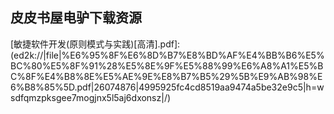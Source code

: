 ## 皮皮书屋电驴下载资源 

[Start Here! Fundamentals of Microsoft .NET Programming.pdf]: (ed2k://|file|Start%20Here%21%20Fundamentals%20of%20Microsoft%20.NET%20Programming.pdf|12759779|e8e28e7f536eb47ce10729ceaa69a70d|h=3axr232cuqumdktvccajse3vwy6tpqaj|/)

[Perl One-Liners (EPUB).pdf]: (ed2k://|file|Perl%20One-Liners%20%28EPUB%29.pdf|1292854|5166f544953d64c4c0d23cf4101204dd|h=rjjvpy7s2du5f2sa2cltwiajwlruv5d3|/)

[Wireless Communications_ The Future.pdf]: (ed2k://|file|Wireless%20Communications_%20The%20Future.pdf|22553079|f9d0b9a8c3a83cb54fead444376e5a30|h=ve5icxv2l5idw44b5wp5j2eqsa42yeli|/)

[OpenNebula 3 Cloud Computing.pdf]: (ed2k://|file|OpenNebula%203%20Cloud%20Computing.pdf|5850386|cff7507c452b2e7b4fee92bd012c14d0|h=6txo773m4yxrikzukx6u7usx3ojxue2s|/)

[Programming Interviews Exposed, Third Edition.pdf]: (ed2k://|file|Programming%20Interviews%20Exposed%2C%20Third%20Edition.pdf|6890242|bd4bc993eaf5c258bfcc631690386ba2|h=jou6ijeo4dnrchm6s5o2fmdgibjjtaku|/)

[Linux内核完全注释.pdf]: (ed2k://|file|Linux%E5%86%85%E6%A0%B8%E5%AE%8C%E5%85%A8%E6%B3%A8%E9%87%8A.pdf|3697431|ccc5467fd4f51c9d76e925c3011fba9e|h=ypru3w27wtz6yfiap2ukycijrchev7nt|/)

[The Art of Unix Programming.pdf]: (ed2k://|file|The%20Art%20of%20Unix%20Programming.pdf|3135174|3d310cd4ce0f76d6572e9db2f99566d2|h=xwp552jtxu6p6q3hjsnzkf67w4to6wzx|/)

[OpenCart 1.4 Beginner’s Guide.pdf]: (ed2k://|file|OpenCart%201.4%20Beginner%E2%80%99s%20Guide.pdf|11893255|f91a39e31a01c5e71ca2b5ea0ac7e748|h=sxdl5qon6vrdra4nzt76ogtuahgd43n4|/)

[软件调试.pdf]: (ed2k://|file|%E8%BD%AF%E4%BB%B6%E8%B0%83%E8%AF%95.pdf|68415377|c15af89ee787d831aabde18724b3d76c|h=jyrrn2gb4txuhovmvqfoftd2ce6zfjwi|/)

[Building a Data Warehouse_ With Examples in SQL Server.pdf]: (ed2k://|file|Building%20a%20Data%20Warehouse_%20With%20Examples%20in%20SQL%20Server.pdf|12707724|157a96a8da338de42bafd6c828ca762f|h=puioeflm434lrw37akkh3cciovcdbr7t|/)

[Google Analytics, 3rd Edition.pdf]: (ed2k://|file|Google%20Analytics%2C%203rd%20Edition.pdf|14255581|b56d47d60fd6bb20d23aa0428d81ea2c|h=sna6bvcpah2n4yiswne3amvmrt7ofu2h|/)

[An Introduction to Network Programming with Java, 3rd Edition.pdf]: (ed2k://|file|An%20Introduction%20to%20Network%20Programming%20with%20Java%2C%203rd%20Edition.pdf|3597037|d67be100833f05b0955a4f74e561b7a0|h=yixl2zflecsgklb4zzpnh3lqkm2uhegk|/)

[The Linux Kernel Module Programming Guide.pdf]: (ed2k://|file|The%20Linux%20Kernel%20Module%20Programming%20Guide.pdf|551522|d1bafe8463af5d3edfd6e49ca13fbf6c|h=wxcoqxgnstjbysc5s4k6yyt7zswx43sf|/)

[Effective Perl Programming_ Ways to Write Better, More Idiomatic Perl, 2nd Edition.pdf]: (ed2k://|file|Effective%20Perl%20Programming_%20Ways%20to%20Write%20Better%2C%20More%20Idiomatic%20Perl%2C%202nd%20Edition.pdf|7147160|878098ebbd8e9cb979a6aec410e9d7d9|h=vytltapmhkjckkoj5hgiywiz6cx6fvnl|/)

[开源软核处理器OPENRISC的SOPC设计.pdf]: (ed2k://|file|%E5%BC%80%E6%BA%90%E8%BD%AF%E6%A0%B8%E5%A4%84%E7%90%86%E5%99%A8OPENRISC%E7%9A%84SOPC%E8%AE%BE%E8%AE%A1.pdf|12614734|435212e44c8f5ddaf859ba8821750211|h=ezag6bvtuvpirx6irinrhsxtu2u7qkaw|/)

[jQuery 2.0 Development Cookbook.pdf]: (ed2k://|file|jQuery%202.0%20Development%20Cookbook.pdf|1989455|e9bb5558a7a290cc76ee207564e867c4|h=thdtdple2g7ki22cbwkxlhsk2xhnzabv|/)

[The Road to Serfdom.pdf]: (ed2k://|file|The%20Road%20to%20Serfdom.pdf|419535|5df3702d969162c48368c5727f7b51ea|h=mcizietnly2sbfpxgoeykhuzevx2huyj|/)

[Oracle9i Database Reference Release 2 (9.2).chm]: (ed2k://|file|Oracle9i%20Database%20Reference%20Release%202%20%289.2%29.chm|7264695|fe2d2ec9e86494c56e72e0cacf3359fb|h=z2a3yd6bdapbk7j7h5z44gdycydihtp2|/)

[Analysis for Computer Scientists.pdf]: (ed2k://|file|Analysis%20for%20Computer%20Scientists.pdf|5012251|7f83db4094900b1cf23e99898a29a934|h=qrvqnwyv4bbuxuiouobuvwnxejouilok|/)

[可爱的Python.pdf]: (ed2k://|file|%E5%8F%AF%E7%88%B1%E7%9A%84Python.pdf|7358781|4a87547c9ba6437ca81311f061dbd13b|h=lvqzesfzuayll2dvp5ue6sqeysdkradf|/)

[Advances in Intelligent Information and Database Systems.pdf]: (ed2k://|file|Advances%20in%20Intelligent%20Information%20and%20Database%20Systems.pdf|11245500|47d580b9a21ee4b102aee8229d2e838f|h=fpy6p3j7dw4h4owmfw522gw4nrg32ivj|/)

[OpenCart 1.4 Template Design Cookbook.pdf]: (ed2k://|file|OpenCart%201.4%20Template%20Design%20Cookbook.pdf|19234526|f2e42eb65489a279849efe2c11db597d|h=64ymetdhjvxfuvxcdaxp6kqqeuv7s3i5|/)

[X Power Tools.pdf]: (ed2k://|file|X%20Power%20Tools.pdf|2567680|51d19b7e77b7ebf7bd502dcf0054f76b|h=lv725tjjz5cd4ftafgcyhmf6u2uodii3|/)

[Getting Started with Meteor.js JavaScript Framework.pdf]: (ed2k://|file|Getting%20Started%20with%20Meteor.js%20JavaScript%20Framework.pdf|2433981|53c62a3447a20bd9111dc7af81cadb37|h=qgleesjpkt3hv6pqjjqfsyyydityjhlo|/)

[GlassFish Security.pdf]: (ed2k://|file|GlassFish%20Security.pdf|5549643|e30b13cb07cad8b05df99fef1423ea68|h=igopjeakkn5c6ifw6vnosjbs2ayelldk|/)

[All of Statistics.pdf]: (ed2k://|file|All%20of%20Statistics.pdf|6109719|fa4760d155a810f75c6ed7f6c404ffd5|h=z3lrdwpjlouftdzlrcmgimguq3tkr26o|/)

[Mobile Web 2.0.pdf]: (ed2k://|file|Mobile%20Web%202.0.pdf|9659317|34172ec03a3f2163429b2ca06dbab02f|h=jyu2tee45bwazgjxwfiff6lbu4ow44np|/)

[SharePoint 2010 for Project Management.pdf]: (ed2k://|file|SharePoint%202010%20for%20Project%20Management.pdf|7568226|5668d5179f1b7ea292d46dfda98a72dd|h=4bi3euba5e3g2sd62hgsnlv3nzxpy7tb|/)

[Seven Databases in Seven Weeks_ A Guide to Modern Databases and the NoSQL Movement.pdf]: (ed2k://|file|Seven%20Databases%20in%20Seven%20Weeks_%20A%20Guide%20to%20Modern%20Databases%20and%20the%20NoSQL%20Movement.pdf|3356635|c21f6e7069a5b4c5d718b86c6ed93ef2|h=t74liin7hzjn75speut7fnzyrl5gyckq|/)

[Head First SQL_ Your Brain on SQL — A Learner’s Guide.pdf]: (ed2k://|file|Head%20First%20SQL_%20Your%20Brain%20on%20SQL%20%E2%80%94%20A%20Learner%E2%80%99s%20Guide.pdf|24568559|e742d4889f20d2b46e967b935a5016ce|h=dzgjqddhok2axvwd24cybxhthxzewt5w|/)

[Computer Systems_ A Programmer’s Perspective.pdf]: (ed2k://|file|Computer%20Systems_%20A%20Programmer%E2%80%99s%20Perspective.pdf|4929177|398ee1a105087358808e586f2639ed00|h=ier4ewobnb3g2rz2jcecrd26dsdgq45z|/)

[grep Pocket Reference.pdf]: (ed2k://|file|grep%20Pocket%20Reference.pdf|626811|5e62eba68fc14d30d9835aeb5024dd9b|h=kptgujrrpm4dvdgtxxki2yzc3h6m2y4i|/)

[Facebook for Grown-Ups, Portable Documents.pdf]: (ed2k://|file|Facebook%20for%20Grown-Ups%2C%20Portable%20Documents.pdf|31759627|579c3f162ebf5de700998a5cdd8f8851|h=r5pw2ggdov4gqz5lvfjagpjief33rq5i|/)

[Instant RaphaelJS Starter.pdf]: (ed2k://|file|Instant%20RaphaelJS%20Starter.pdf|1638091|2395310fb5105e0e0f21404a512a98bc|h=zdgsqyasyk2zhzgdjpiky677v3mofmmk|/)

[团队之美.chm]: (ed2k://|file|%E5%9B%A2%E9%98%9F%E4%B9%8B%E7%BE%8E.chm|1235112|0426c9c67c2a606c7b594ae56df11255|h=usrambjjrazczqfavcv3fkbjzauwwdz3|/)

[Mastering VBA for Microsoft Office 2007.pdf]: (ed2k://|file|Mastering%20VBA%20for%20Microsoft%20Office%202007.pdf|18843268|7bbb90041be298e6e48f72c236b25c87|h=p6tuojt6hv7ij2ph5gta4ou4xfuqwciu|/)

[Linux黑客的python编程之道.pdf]: (ed2k://|file|Linux%E9%BB%91%E5%AE%A2%E7%9A%84python%E7%BC%96%E7%A8%8B%E4%B9%8B%E9%81%93.pdf|1158626|80e3581444bf412d77beb24ddaecc532|h=aptb4cfv3jl3k5d75xyd6qkxnnamnf6p|/)

[Cisco QOS Exam Certification Guide, Second Edition.chm]: (ed2k://|file|Cisco%20QOS%20Exam%20Certification%20Guide%2C%20Second%20Edition.chm|12101742|db03ac819af57ab55346c2920e429c55|h=hfioef6ovrecs7k4k2bc4b2a3pqwncmn|/)

[Beginning Java EE 6 with GlassFish 3, 2nd Edition.pdf]: (ed2k://|file|Beginning%20Java%20EE%206%20with%20GlassFish%203%2C%202nd%20Edition.pdf|9146506|383b28b2274266899ee684689c3df8ff|h=htapy5jchcy63qh6cwf7q2bbzjfq4l7a|/)

[Programming the Microsoft Windows Driver Model, Second Edition.chm]: (ed2k://|file|Programming%20the%20Microsoft%20Windows%20Driver%20Model%2C%20Second%20Edition.chm|2706885|b6f1970a374cdbc418974b76983aff13|h=d5ok4hnhmplganz36klr32hxhshzk6yf|/)

[MCTS Self-Paced Training Kit (Exam 70-431)_ Microsoft SQL Server 2005 Implementation and Maintenance.pdf]: (ed2k://|file|MCTS%20Self-Paced%20Training%20Kit%20%28Exam%2070-431%29_%20Microsoft%20SQL%20Server%202005%20Implementation%20and%20Maintenance.pdf|28158668|144458ae45d590b659e03d148c0f106d|h=jw7sna7a2b24cgstprwz43r3uvwbkec2|/)

[Mobile First Design with HTML5 and CSS3.pdf]: (ed2k://|file|Mobile%20First%20Design%20with%20HTML5%20and%20CSS3.pdf|3384271|9b5e364ee404af6ca897594ff4368b84|h=wnxab7oaqpkklpyvmufe7ozrjdf2plxz|/)

[From Idea to App.pdf]: (ed2k://|file|From%20Idea%20to%20App.pdf|5253633|2269c386497c687a6af62c0d918bf390|h=wab4shgr6pdwhpfyd5u2v3ogzmazo73k|/)

[Deploying License-Free Wireless Wide-Area Networks.pdf]: (ed2k://|file|Deploying%20License-Free%20Wireless%20Wide-Area%20Networks.pdf|6777250|3e738d6766943d7f06e50237ea98d9c4|h=tjoq4l44fp2l63k36q2iwfxlvrzlt6ok|/)

[Even Faster Web Sites.pdf]: (ed2k://|file|Even%20Faster%20Web%20Sites.pdf|5427717|49e448033d89f47939e74bb88b9b6c08|h=hcb3oc6q4cbjheewrczoyo7fjhqhmq6a|/)

[Integrating ISA Server 2006 with Microsoft Exchange 2007.pdf]: (ed2k://|file|Integrating%20ISA%20Server%202006%20with%20Microsoft%20Exchange%202007.pdf|12234725|a6f42074e6ae8cf3b65fb9caf300cf72|h=u7sqkvdssngiryb2epsjjnjmkvfzqxu2|/)

[Sams Teach Yourself Facebook in 10 Minutes, 2nd Edition.pdf]: (ed2k://|file|Sams%20Teach%20Yourself%20Facebook%20in%2010%20Minutes%2C%202nd%20Edition.pdf|14565251|fad7c7fa9abd3b010ba131627d45f866|h=mqc2co33m4kwohgmn5mtm5lsbyvheca3|/)

[Reverse Engineering_ Technology of Reinvention.pdf]: (ed2k://|file|Reverse%20Engineering_%20Technology%20of%20Reinvention.pdf|11046236|f452e2fc1a0145f46c01c1b7c10b9d50|h=uztzg3amorso6grecilmwy7lstlaiavi|/)

[C Interfaces and Implementations.pdf]: (ed2k://|file|C%20Interfaces%20and%20Implementations.pdf|4823508|31a977c11c8fd35927a08b0ce2fee8d1|h=6fns35u6brfqtslrygvc2watvgxpffck|/)

[Learn Raspberry Pi with Linux.pdf]: (ed2k://|file|Learn%20Raspberry%20Pi%20with%20Linux.pdf|9333181|cd72021cdb50de0c220ecc773e78751a|h=v2ableanachluiuvtkvcowx633w6beia|/)

[Beautiful Teams_ Inspiring and Cautionary Tales from Veteran Team Leaders.chm]: (ed2k://|file|Beautiful%20Teams_%20Inspiring%20and%20Cautionary%20Tales%20from%20Veteran%20Team%20Leaders.chm|1235112|0426c9c67c2a606c7b594ae56df11255|h=usrambjjrazczqfavcv3fkbjzauwwdz3|/)

[Do You Matter_.pdf]: (ed2k://|file|Do%20You%20Matter_.pdf|2186850|cfbccee9b72913dcc9a5d52083040242|h=44fdfxefwly7vnxyjqnydhmoja7zoc66|/)

[GlassFish Administration.pdf]: (ed2k://|file|GlassFish%20Administration.pdf|4332681|33ed1a40ffe4c07d2609f274ae7c266f|h=txvbgwpmlbppahuwezywu7kyq3gn5jgr|/)

[Android Application Development For Dummies.pdf]: (ed2k://|file|Android%20Application%20Development%20For%20Dummies.pdf|10372735|fc3b8638241d2643ab709e71ebe97680|h=36pyls3yxrm4shvymhu4xezppty76iap|/)

[Beginning Web Development, Silverlight, and ASP.NET AJAX_ From Novice to Professional.pdf]: (ed2k://|file|Beginning%20Web%20Development%2C%20Silverlight%2C%20and%20ASP.NET%20AJAX_%20From%20Novice%20to%20Professional.pdf|11017829|6f162330f1e2e4b8a2077e5975692923|h=jbwke5nicafwkbcacfcnisv6fozjrs2e|/)

[Advanced C++ 中文版.pdf]: (ed2k://|file|Advanced%20C%2B%2B%20%E4%B8%AD%E6%96%87%E7%89%88.pdf|12580923|445917b3aac1d2ada1f2b46db5b05ce5|h=egmo2om5sauvm6auhrz73xhvqrotltdu|/)

[Strategy Game Programming with DirectX 9.0.chm]: (ed2k://|file|Strategy%20Game%20Programming%20with%20DirectX%209.0.chm|12488869|c90aa3022e59af08657af2cb35deae82|h=r7qf6z2swa3ayd6nnfpvb6zjr773ecy3|/)

[Python 2.6 Text Processing_ Beginner’s Guide.pdf]: (ed2k://|file|Python%202.6%20Text%20Processing_%20Beginner%E2%80%99s%20Guide.pdf|8141645|dc40a01ea05950d76ba4df0f58686163|h=ls7zes7bpzfyftdaomtxcz4kos33nuse|/)

[Evil by Design.pdf]: (ed2k://|file|Evil%20by%20Design.pdf|14509065|7c0555bc0274df98e02ed345c2128f80|h=tsvwx6zff7ueb7txeqrisgz7njhzawtd|/)

[C程序设计语言（第2版） 习题解答.pdf]: (ed2k://|file|C%E7%A8%8B%E5%BA%8F%E8%AE%BE%E8%AE%A1%E8%AF%AD%E8%A8%80%EF%BC%88%E7%AC%AC2%E7%89%88%EF%BC%89%20%E4%B9%A0%E9%A2%98%E8%A7%A3%E7%AD%94.pdf|3028022|9ed06f2a93bdaa2017144cd0837f09ae|h=fuypbxa6qrmqra2lvliadfp5krx3h3cq|/)

[Dissecting the Hack_ The F0rb1dd3n Network.pdf]: (ed2k://|file|Dissecting%20the%20Hack_%20The%20F0rb1dd3n%20Network.pdf|15593127|7f5ffbb68eb3b4b70698deaaffaf054b|h=pnvp7ia52arhhomk2ummlmiqx6bbsqac|/)

[javascript高效图形编程.pdf]: (ed2k://|file|javascript%E9%AB%98%E6%95%88%E5%9B%BE%E5%BD%A2%E7%BC%96%E7%A8%8B.pdf|15548716|93b6a4076fe80064a0e69435eec8fe1d|h=egwwi27t5sib2rqlcbmsapon5yhl2e55|/)

[OpenVPN_ Building and Integrating Virtual Private Networks.pdf]: (ed2k://|file|OpenVPN_%20Building%20and%20Integrating%20Virtual%20Private%20Networks.pdf|9774672|a6f70efa005764212696097600255995|h=refltatmejxa4bvop46vr6kszvchmswc|/)

[iOS Auto Layout Demystified 2nd Edition.pdf]: (ed2k://|file|iOS%20Auto%20Layout%20Demystified%202nd%20Edition.pdf|16029355|fc156d15fc71cc0c43d2336f54b48d9a|h=2vlq6loo7ulbbvahckzfa3paq5dutl67|/)

[构建嵌入式Linux系统.pdf]: (ed2k://|file|%E6%9E%84%E5%BB%BA%E5%B5%8C%E5%85%A5%E5%BC%8FLinux%E7%B3%BB%E7%BB%9F.pdf|20668876|dccf3b8131a63b02fcfa150c85a700a6|h=hei3ajt3mhkfb2swnwwpqi36muivnthx|/)

[敏捷软件开发(原则模式与实践)[高清].pdf]: (ed2k://|file|%E6%95%8F%E6%8D%B7%E8%BD%AF%E4%BB%B6%E5%BC%80%E5%8F%91%28%E5%8E%9F%E5%88%99%E6%A8%A1%E5%BC%8F%E4%B8%8E%E5%AE%9E%E8%B7%B5%29%5B%E9%AB%98%E6%B8%85%5D.pdf|26074876|4995925fc4cd8519aa9474a5be32e9c5|h=wsdfqmzpksgee7mogjnx5l5aj6dxonsz|/)

[Photoshop CS5 All-in-One For Dummies.pdf]: (ed2k://|file|Photoshop%20CS5%20All-in-One%20For%20Dummies.pdf|37161518|3dc725958e3968485e0c265043c83e8b|h=5cepqwm3tvkff5j5ey4f7vif2x4vuel4|/)

[A Little Java, A Few Patterns.pdf]: (ed2k://|file|A%20Little%20Java%2C%20A%20Few%20Patterns.pdf|16587769|16e83d6944b7972c53d4f14b8d916264|h=vc4etlhcdqseop6agdvxn25hi5fqqxwb|/)

[The IBM Style Guide_ Conventions for Writers and Editors.pdf]: (ed2k://|file|The%20IBM%20Style%20Guide_%20Conventions%20for%20Writers%20and%20Editors.pdf|2427183|639fed5eb56eb97cdb2772fbac626025|h=om24sh3qkvilrqpuve365c5xv4f2xdrz|/)

[你必须知道的261个JAVA语言问题.pdf]: (ed2k://|file|%E4%BD%A0%E5%BF%85%E9%A1%BB%E7%9F%A5%E9%81%93%E7%9A%84261%E4%B8%AAJAVA%E8%AF%AD%E8%A8%80%E9%97%AE%E9%A2%98.pdf|33137766|e04348263366cd901a611b680a25417d|h=z72bmnppyuarkshl5ytbylw5kqqver2o|/)

[The C++ Standard Library_ A Tutorial and Reference (2nd Edition) (pdf).pdf]: (ed2k://|file|The%20C%2B%2B%20Standard%20Library_%20A%20Tutorial%20and%20Reference%20%282nd%20Edition%29%20%28pdf%29.pdf|14470662|32f972e0a20ca9985e4ff03934be24c6|h=gpy2evqzn5krow7gl42fl6m2ka4cn5jk|/)

[OSx86_ Creating a Hackintosh.pdf]: (ed2k://|file|OSx86_%20Creating%20a%20Hackintosh.pdf|36494864|c6cc5bc5e1ab15f84a115b81900dfe89|h=wy57ayv2ttp22ceo5qv7glb4ljyt6u3b|/)

[PHP 6 Fast and Easy Web Development.pdf]: (ed2k://|file|PHP%206%20Fast%20and%20Easy%20Web%20Development.pdf|7950870|12c324de81f9e3eefd125ec240f348ef|h=hqt7t2mgs4bi55rzafjinawsjtws2txl|/)

[The ASP.NET 2.0 Anthology_ 101 Essential Tips, Tricks & Hacks.pdf]: (ed2k://|file|The%20ASP.NET%202.0%20Anthology_%20101%20Essential%20Tips%2C%20Tricks%20%26%20Hacks.pdf|11178537|fb0e718d568f3bbf6286d6152a887dde|h=7wwkrwsdlszxilzstzq4ljf4qwhgjxhn|/)

[Object-Oriented Reengineering Patterns.pdf]: (ed2k://|file|Object-Oriented%20Reengineering%20Patterns.pdf|3447925|b2bf7591e87277e54ac13d78c1a997ef|h=ubdeonlkodzilgaq6a7clkvwqjdpctqr|/)

[Ant权威指南.pdf]: (ed2k://|file|Ant%E6%9D%83%E5%A8%81%E6%8C%87%E5%8D%97.pdf|10561860|f3086caf90cc312d368abbe727b77d88|h=e676nsmi5gnwptu4pok7ssvgtuknfx3x|/)

[Java and SOAP.pdf]: (ed2k://|file|Java%20and%20SOAP.pdf|2829606|9a49c990583a96e8b3953803be66da44|h=4mjmcc3yu4wlnjixshb6ndriu5jlygad|/)

[Bioinformatics.pdf]: (ed2k://|file|Bioinformatics.pdf|8368852|4f75a019dffbf8961495c61767631930|h=lzxfv5xzbx3wsn43scaxfdgbl7snpmms|/)

[Programming in Prolog.pdf]: (ed2k://|file|Programming%20in%20Prolog.pdf|10520156|05c71fbbde4088977b6f47c0b068e325|h=p75ycvrabbh2pgr7yp5rex6r26n6et7f|/)

[Backup & Recover (PDF).pdf]: (ed2k://|file|Backup%20%26%20Recover%20%28PDF%29.pdf|7905960|5a955f2faaaf02a8cf2cd8fbbd25632e|h=3u43jhthkmmu6tvecavi6v2eieogmsru|/)

